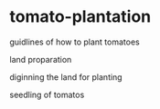 # tomato-plantation
guidlines of how to plant tomatoes

land proparation

diginning the land for planting

seedling of tomatos


